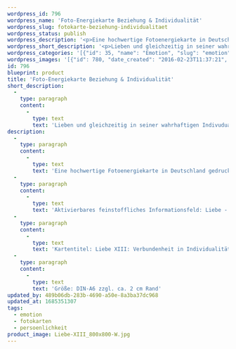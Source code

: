 ```yaml
---
wordpress_id: 796
wordpress_name: 'Foto-Energiekarte Beziehung & Individualität'
wordpress_slug: fotokarte-beziehung-individualitaet
wordpress_status: publish
wordpress_description: '<p>Eine hochwertige Fotoenergiekarte in Deutschland gedruckt und in Handarbeit laminiert.  Sie ist in Postkartengröße (DIN-A6) gut zu transportieren und kann auch auf den Körper aufgelegt werden.</p><p>Aktivierbares feinstoffliches Informationsfeld: Liebe - Aufrichtigkeit - In Beziehung sein - Selbstentfaltung - Wertschätzung: Lieben, und gleichzeitig in seiner wahrhaftigen Indiviudualität bleiben bzw. in diese gelangen. Aufhören, sich selbst im Rahmen einer Beziehung stückweise aufzugeben oder für den Partner etwas darstellen zu wollen, was nicht der Wahrheit entspricht. Entwicklung der Fähigkeit, in einer Beziehung auf liebevolle und wertschätzende Art die eigene Person zu zeigen und zu leben. Dies bedeutet, mit sich selbst und dem Partner aufrichtig zu sein, sich selbst zu leben und in liebevollen Beziehungen zu sein. Die Balance herstellen, in Liebe mit sich selbst und dem Beziehungspartner zu sein.</p><p>Kartentitel: Liebe XIII: Verbundenheit in Individualität. Reihe: Liebe.</p><p>Größe: DIN-A6 zzgl. ca. 2 cm Rand<br />Andere Formate sind individuell für Sie innerhalb weniger Tage herstellbar. Bitte kontaktieren Sie uns hierfür unter <a href="mailto:info@elvedenverlag.de">info@elvedenverlag.de</a>.</p><p><a href="https://my.feenbaum.de/anwendung-energiebilder-foto-laminiert/">Anwendungshinweise</a>      <a href="https://my.feenbaum.de/produktinformationen-fotokarten/">Produktinformationen</a></p>'
wordpress_short_description: '<p>Lieben und gleichzeitig in seiner wahrhaftigen Indivudualität sein<br /><em>Hinweis: Das Wasserzeichen „Elveden Verlag Energiebild“ wird nicht mit gedruckt</em></p>'
wordpress_categories: '[{"id": 35, "name": "Emotion", "slug": "emotion"}, {"id": 23, "name": "Fotokarten", "slug": "fotokarten"}, {"id": 37, "name": "Pers\u00f6nlichkeit", "slug": "persoenlichkeit"}]'
wordpress_images: '[{"id": 780, "date_created": "2016-02-23T11:37:21", "date_created_gmt": "2016-02-23T09:37:21", "date_modified": "2016-02-23T11:37:21", "date_modified_gmt": "2016-02-23T09:37:21", "src": "https://my.feenbaum.de/wp-content/uploads/2016/02/Liebe-XIII_800x800-W.jpg", "name": "Liebe-XIII_800x800-W", "alt": ""}]'
id: 796
blueprint: product
title: 'Foto-Energiekarte Beziehung & Individualität'
short_description:
  -
    type: paragraph
    content:
      -
        type: text
        text: 'Lieben und gleichzeitig in seiner wahrhaftigen Indivudualität sein'
description:
  -
    type: paragraph
    content:
      -
        type: text
        text: 'Eine hochwertige Fotoenergiekarte in Deutschland gedruckt und in Handarbeit laminiert.  Sie ist in Postkartengröße (DIN-A6) gut zu transportieren und kann auch auf den Körper aufgelegt werden.'
  -
    type: paragraph
    content:
      -
        type: text
        text: 'Aktivierbares feinstoffliches Informationsfeld: Liebe - Aufrichtigkeit - In Beziehung sein - Selbstentfaltung - Wertschätzung: Lieben, und gleichzeitig in seiner wahrhaftigen Indiviudualität bleiben bzw. in diese gelangen. Aufhören, sich selbst im Rahmen einer Beziehung stückweise aufzugeben oder für den Partner etwas darstellen zu wollen, was nicht der Wahrheit entspricht. Entwicklung der Fähigkeit, in einer Beziehung auf liebevolle und wertschätzende Art die eigene Person zu zeigen und zu leben. Dies bedeutet, mit sich selbst und dem Partner aufrichtig zu sein, sich selbst zu leben und in liebevollen Beziehungen zu sein. Die Balance herstellen, in Liebe mit sich selbst und dem Beziehungspartner zu sein.'
  -
    type: paragraph
    content:
      -
        type: text
        text: 'Kartentitel: Liebe XIII: Verbundenheit in Individualität. Reihe: Liebe.'
  -
    type: paragraph
    content:
      -
        type: text
        text: 'Größe: DIN-A6 zzgl. ca. 2 cm Rand'
updated_by: 489b06db-283b-4690-a50e-8a3ba37dc968
updated_at: 1685351307
tags:
  - emotion
  - fotokarten
  - persoenlichkeit
product_image: Liebe-XIII_800x800-W.jpg
---
```

